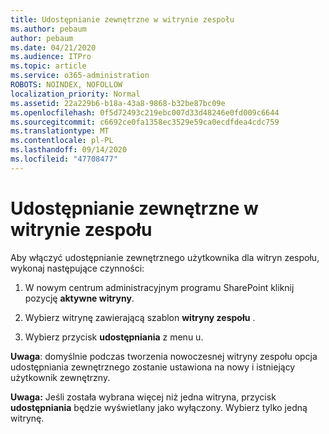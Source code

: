 ```yaml
---
title: Udostępnianie zewnętrzne w witrynie zespołu
ms.author: pebaum
author: pebaum
ms.date: 04/21/2020
ms.audience: ITPro
ms.topic: article
ms.service: o365-administration
ROBOTS: NOINDEX, NOFOLLOW
localization_priority: Normal
ms.assetid: 22a229b6-b18a-43a8-9868-b32be87bc09e
ms.openlocfilehash: 0f5d72493c219ebc007d33d48246e0fd009c6644
ms.sourcegitcommit: c6692ce0fa1358ec3529e59ca0ecdfdea4cdc759
ms.translationtype: MT
ms.contentlocale: pl-PL
ms.lasthandoff: 09/14/2020
ms.locfileid: "47708477"
---
```

# <a name="external-sharing-with-a-team-site"></a>Udostępnianie zewnętrzne w witrynie zespołu

Aby włączyć udostępnianie zewnętrznego użytkownika dla witryn zespołu, wykonaj następujące czynności: 
  
1. W nowym centrum administracyjnym programu SharePoint kliknij pozycję **aktywne witryny**.
  
2. Wybierz witrynę zawierającą szablon **witryny zespołu** . 
  
3. Wybierz przycisk **udostępniania** z menu u. 
  
 **Uwaga**: domyślnie podczas tworzenia nowoczesnej witryny zespołu opcja udostępniania zewnętrznego zostanie ustawiona na nowy i istniejący użytkownik zewnętrzny. 
  
 **Uwaga:** Jeśli została wybrana więcej niż jedna witryna, przycisk **udostępniania** będzie wyświetlany jako wyłączony. Wybierz tylko jedną witrynę. 
  

